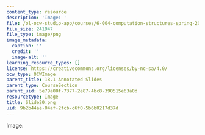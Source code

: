 ```yaml
---
content_type: resource
description: 'Image: '
file: /ol-ocw-studio-app/courses/6-004-computation-structures-spring-2017/9b2b44ae04af2fcbc6f05b6b0217d37d_Slide20.png
file_size: 241947
file_type: image/png
image_metadata:
  caption: ''
  credit: ''
  image-alt: ''
learning_resource_types: []
license: https://creativecommons.org/licenses/by-nc-sa/4.0/
ocw_type: OCWImage
parent_title: 18.1 Annotated Slides
parent_type: CourseSection
parent_uid: 5e79a00f-7377-2e87-4bc8-390515e63a0d
resourcetype: Image
title: Slide20.png
uid: 9b2b44ae-04af-2fcb-c6f0-5b6b0217d37d
---
```

Image: 